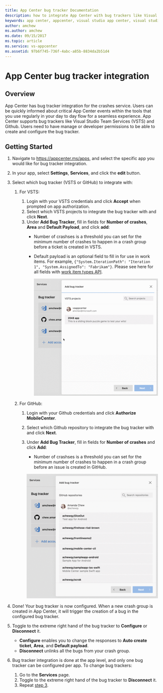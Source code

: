 ```yaml
---
title: App Center bug tracker Documentation
description: how to integrate App Center with bug trackers like Visual Studio Team Services (VSTS) and Github
keywords: app center, appcenter, visual studio app center, visual studio appcenter, bug tracker, bugtracker, documentation, hockeyapp, VSTS, github
author: amchew
ms.author: amchew
ms.date: 09/15/2017
ms.topic: article
ms.service: vs-appcenter
ms.assetid: 97b6f745-736f-4abc-a85b-8834da2b51d4
---
```


# App Center bug tracker integration
## Overview

App Center has bug tracker integration for the crashes service. Users can be quickly informed about critical App Center events within the tools that you use regularly in your day to day flow for a seamless experience. App Center supports bug trackers like Visual Studio Team Services (VSTS) and Github. Users need to have manage or developer permissions to be able to create and configure the bug tracker.

## Getting Started

1. Navigate to https://appcenter.ms/apps, and select the specific app you would like for bug tracker integration.

1. In your app, select **Settings**, **Services**, and click the **edit** button.

1. <a name="step3"/>Select which bug tracker (VSTS or GitHub) to integrate with:

	1. For VSTS:

		1. Login with your VSTS credentials and click **Accept** when prompted on app authorization.
		1. Select which VSTS projects to integrate the bug tracker with and click **Next**.
		1. Under **Add Bug Tracker**, fill in fields for **Number of crashes**, **Area** and **Default Payload**, and click **add**:
			- Number of crashses is a threshold you can set for the minimum number of crashes to happen in a crash group before a ticket is created in VSTS.
			- Default payload is an optional field to fill in for use in work items. For example, `{"System.IterationPath": "Iteration 1", "System.AssignedTo": "Fabrikam"}`. Please see here for all fields with [work item types API](https://docs.microsoft.com/vsts/integrate/#Getaworkitemtype).

	  			![How to add a bug tracker for VSTS](media/addBugTrackerVSTS.gif)



	1. For GitHub:

		1. Login with your Github credentials and click **Authorize MobileCenter**.
		1. Select which Github repository to integrate the bug tracker with and click **Next**.
		1. Under **Add Bug Tracker**, fill in fields for **Number of crashes** and click **Add**:
			- Number of crashses is a threshold you can set for the minimum number of crashes to happen in a crash group before an issue is created in GitHub.

			![How to add a bug tracker for GitHub](media/addBugTrackerGitHub.gif)

1. Done! Your bug tracker is now configured. When a new crash group is created in App Center, it will trigger the creation of a bug in the configured bug tracker.

1. Toggle to the extreme right hand of the bug tracker to **Configure** or **Disconnect** it.

	- **Configure** enables you to change the responses to **Auto create ticket**, **Area**, and **Default payload**.
	- **Disconnect** unlinks all the bugs from your crash group.

1. Bug tracker integration is done at the app level, and only one bug tracker can be configured per app. To change bug trackers:

	1. Go to the **Services** page.
	1. Toggle to the extreme right hand of the bug tracker to **Disconnect** it.
	1. Repeat [step 3](#step3).
